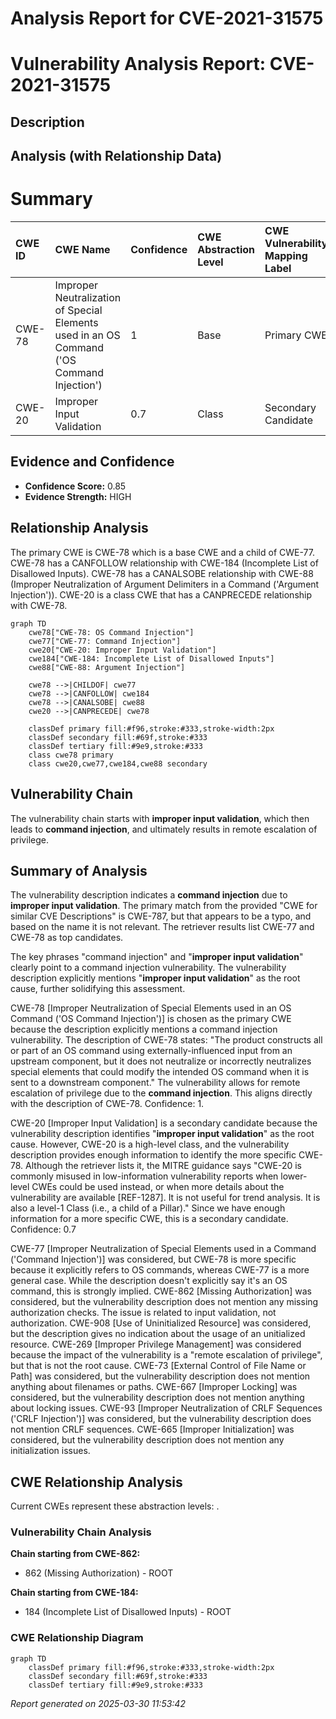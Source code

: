 # Analysis Report for CVE-2021-31575

# Vulnerability Analysis Report: CVE-2021-31575

## Description



## Analysis (with Relationship Data)

# Summary
| CWE ID  | CWE Name                                                                                                | Confidence | CWE Abstraction Level | CWE Vulnerability Mapping Label | CWE-Vulnerability Mapping Notes |
| :-------- | :-------------------------------------------------------------------------------------------------------- | :----------- | :---------------------- | :------------------------------ | :---------------------------------- |
| CWE-78  | Improper Neutralization of Special Elements used in an OS Command ('OS Command Injection') | 1          | Base                    | Primary CWE                     | Allowed                           |
| CWE-20  | Improper Input Validation                                                                               | 0.7        | Class                     | Secondary Candidate             | Discouraged                         |

## Evidence and Confidence

*   **Confidence Score:** 0.85
*   **Evidence Strength:** HIGH

## Relationship Analysis
The primary CWE is CWE-78 which is a base CWE and a child of CWE-77.
CWE-78 has a CANFOLLOW relationship with CWE-184 (Incomplete List of Disallowed Inputs).
CWE-78 has a CANALSOBE relationship with CWE-88 (Improper Neutralization of Argument Delimiters in a Command ('Argument Injection')).
CWE-20 is a class CWE that has a CANPRECEDE relationship with CWE-78.

```mermaid
graph TD
    cwe78["CWE-78: OS Command Injection"]
    cwe77["CWE-77: Command Injection"]
    cwe20["CWE-20: Improper Input Validation"]
    cwe184["CWE-184: Incomplete List of Disallowed Inputs"]
    cwe88["CWE-88: Argument Injection"]

    cwe78 -->|CHILDOF| cwe77
    cwe78 -->|CANFOLLOW| cwe184
    cwe78 -->|CANALSOBE| cwe88
    cwe20 -->|CANPRECEDE| cwe78

    classDef primary fill:#f96,stroke:#333,stroke-width:2px
    classDef secondary fill:#69f,stroke:#333
    classDef tertiary fill:#9e9,stroke:#333
    class cwe78 primary
    class cwe20,cwe77,cwe184,cwe88 secondary
```

## Vulnerability Chain
The vulnerability chain starts with **improper input validation**, which then leads to **command injection**, and ultimately results in remote escalation of privilege.

## Summary of Analysis
The vulnerability description indicates a **command injection** due to **improper input validation**. The primary match from the provided "CWE for similar CVE Descriptions" is CWE-787, but that appears to be a typo, and based on the name it is not relevant. The retriever results list CWE-77 and CWE-78 as top candidates.

The key phrases "command injection" and "**improper input validation**" clearly point to a command injection vulnerability. The vulnerability description explicitly mentions "**improper input validation**" as the root cause, further solidifying this assessment.

CWE-78 [Improper Neutralization of Special Elements used in an OS Command ('OS Command Injection')] is chosen as the primary CWE because the description explicitly mentions a command injection vulnerability. The description of CWE-78 states: "The product constructs all or part of an OS command using externally-influenced input from an upstream component, but it does not neutralize or incorrectly neutralizes special elements that could modify the intended OS command when it is sent to a downstream component." The vulnerability allows for remote escalation of privilege due to the **command injection**. This aligns directly with the description of CWE-78. Confidence: 1.

CWE-20 [Improper Input Validation] is a secondary candidate because the vulnerability description identifies "**improper input validation**" as the root cause. However, CWE-20 is a high-level class, and the vulnerability description provides enough information to identify the more specific CWE-78. Although the retriever lists it, the MITRE guidance says "CWE-20 is commonly misused in low-information vulnerability reports when lower-level CWEs could be used instead, or when more details about the vulnerability are available [REF-1287]. It is not useful for trend analysis. It is also a level-1 Class (i.e., a child of a Pillar)." Since we have enough information for a more specific CWE, this is a secondary candidate. Confidence: 0.7

CWE-77 [Improper Neutralization of Special Elements used in a Command ('Command Injection')] was considered, but CWE-78 is more specific because it explicitly refers to OS commands, whereas CWE-77 is a more general case. While the description doesn't explicitly say it's an OS command, this is strongly implied.
CWE-862 [Missing Authorization] was considered, but the vulnerability description does not mention any missing authorization checks. The issue is related to input validation, not authorization.
CWE-908 [Use of Uninitialized Resource] was considered, but the description gives no indication about the usage of an unitialized resource.
CWE-269 [Improper Privilege Management] was considered because the impact of the vulnerability is a "remote escalation of privilege", but that is not the root cause.
CWE-73 [External Control of File Name or Path] was considered, but the vulnerability description does not mention anything about filenames or paths.
CWE-667 [Improper Locking] was considered, but the vulnerability description does not mention anything about locking issues.
CWE-93 [Improper Neutralization of CRLF Sequences ('CRLF Injection')] was considered, but the vulnerability description does not mention CRLF sequences.
CWE-665 [Improper Initialization] was considered, but the vulnerability description does not mention any initialization issues.


## CWE Relationship Analysis

Current CWEs represent these abstraction levels: .


### Vulnerability Chain Analysis

**Chain starting from CWE-862:**
- 862 (Missing Authorization) - ROOT


**Chain starting from CWE-184:**
- 184 (Incomplete List of Disallowed Inputs) - ROOT



### CWE Relationship Diagram

```mermaid
graph TD
    classDef primary fill:#f96,stroke:#333,stroke-width:2px
    classDef secondary fill:#69f,stroke:#333
    classDef tertiary fill:#9e9,stroke:#333
```



*Report generated on 2025-03-30 11:53:42*
